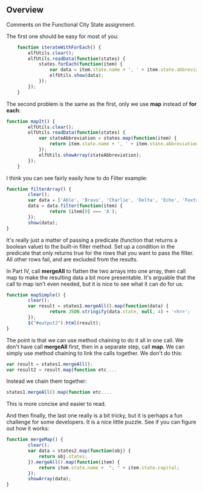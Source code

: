 ## Overview

Comments on the Functional City State assignment.

The first one should be easy for most of you:

```javascript
    function iterateWithForEach() {
        elfUtils.clear();
        elfUtils.readData(function(states) {
            states.forEach(function(item) {
                var data = item.state.name + ', ' + item.state.abbreviation;
                elfUtils.show(data);
            });
        });
    }
```

The second problem is the same as the first, only we use **map** instead of **for each**:

```javascript
function mapIt() {
        elfUtils.clear();
        elfUtils.readData(function(states) {
            var stateAbbreviation = states.map(function(item) {
                return item.state.name + ', ' + item.state.abbreviation;
            });
            elfUtils.showArray(stateAbbreviation);
        });
    }
```

I think you can see fairly easily how to do Filter example:


```javascript
function filterArray() {
        clear();
        var data = ['Able', 'Bravo', 'Charlie', 'Delta', 'Echo', 'Foxtrot'];
        data = data.filter(function(item) {
                return (item[0] === 'A');
        });
        show(data);
}
```

It's really just a matter of passing a predicate (function that returns a boolean value) to the built-in filter method. Set up a condition in the predicate that only returns true for the rows that you want to pass the filter. All other rows fail, and are excluded from the results.

In Part IV, call **mergeAll** to flatten the two arrays into one array, then call map to make the resulting data a bit more presentable. It's arguable that the call to map isn't even needed, but it is nice to see what it can do for us:

```javascript
function mapSimple() {
        clear();
        var result = states1.mergeAll().map(function(data) {
                return JSON.stringify(data.state, null, 4) + '<hr>';
        });
        $("#output2").html(result);
}
```

The point is that we can use method chaining to do it all in one call. We don't have call **mergeAll** first, then in a separate step, call **map**. We can simply use method chaining to link the calls together. We don't do this:
 
```javascript
var result = states1.mergeAll();
var result2 = result.map(function etc....
```

Instead we chain them together:

```javascript
states1.mergeAll().map(function etc....
```

This is more concise and easier to read.

And then finally, the last one really is a bit tricky, but it is perhaps a fun challenge for some developers. It is a nice little puzzle. See if you can figure out how it works:

```javascript
function mergeMap() {
        clear();
        var data = states2.map(function(obj) {
            return obj.states;
        }).mergeAll().map(function(item) {
            return item.state.name +  "; " + item.state.capital;
        });
        showArray(data);
}
```
